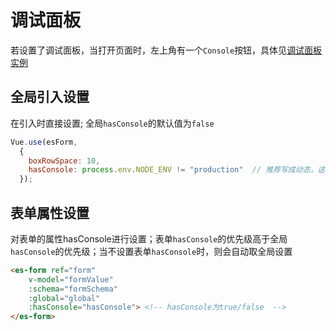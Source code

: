 # 调试面板
若设置了调试面板，当打开页面时，左上角有一个`Console`按钮，具体见[调试面板实例](https://chengaohe45.github.io/vue-easy-form-docs/demo/#/es-function)

## 全局引入设置

在引入时直接设置; 全局`hasConsole`的默认值为`false`

```js
Vue.use(esForm, 
  { 
    boxRowSpace: 10,
    hasConsole: process.env.NODE_ENV != "production"  // 推荐写成动态，这样编译时不用修改；
  });
```

## 表单属性设置

对表单的属性hasConsole进行设置；表单`hasConsole`的优先级高于全局`hasConsole`的优先级；当不设置表单`hasConsole`时，则会自动取全局设置

```html
<es-form ref="form" 
    v-model="formValue"
    :schema="formSchema" 
    :global="global" 
    :hasConsole="hasConsole"> <!-- hasConsole为true/false  -->
</es-form>
```
